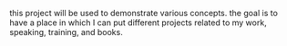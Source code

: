 this project will be used to demonstrate various concepts. the goal is to have a place in which I can put different projects related to my work, speaking, training, and books.